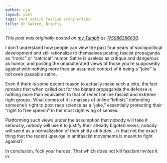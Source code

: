 ```yaml
---
author: uja
layout: post
tags: rant satire fascism irony online
title: On Satire, Briefly
---
```


*This post was originally posted on [my Tumblr](https://trewbot.tumblr.com) as
[175986356630](http://trewbot.tumblr.com/post/175986356630).*

I don’t understand how people can view the past four years of sociopolitical
development and still rationalize to themselves posting fascist propaganda as
“ironic” or “satirical” humor. Satire is useless as critique and dangerous as
humor, and posting the unadulterated views of those you’re supposedly against
with nothing more than an assumed context of it being a “joke” is not even
passable satire.

Even if there is some decent reason to actually make such a joke, the fact
remains that when called out for the blatant propaganda the defense is nothing
more than equivalent to that of recent online fascist and extreme right groups.
What comes of it is masses of online “leftists” defending someone’s right to
post race science as a “joke,” essentially protecting their “right to free
speech” in the most right wing of senses.

Platforming such views under the assumption that nobody will take it seriously,
nobody will use it to justify their already bigoted views, nobody will see it as
a normalization of their shitty attitudes… is that not the exact thing that the
recent upsurge in antifascist movements is meant to fight against?

In conclusion, fuck your heroes. That which does not kill fascism invites it in.
